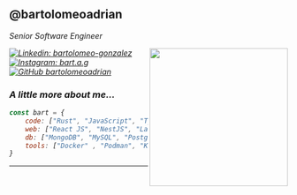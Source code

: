 <h2>@bartolomeoadrian
</h2>
<p><em>Senior Software Engineer</p>

<img align='right' src="https://media.giphy.com/media/5eLDrEaRGHegx2FeF2/giphy.gif?cid=790b7611y1bzgstbivmd5bzc1r2uw7ypzv3tzcei65skolkg&ep=v1_stickers_search&rid=giphy.gif&ct=s" width="250">

[![Linkedin: bartolomeo-gonzalez](https://img.shields.io/badge/LinkedIn-0A66C2?style=flat&logo=linkedin&logoColor=white)](https://www.linkedin.com/in/bartolomeo-gonzalez/)
[![Instagram: bart.a.g](https://img.shields.io/badge/Instagram-E4405F?style=flat&logo=instagram&logoColor=white)](https://www.instagram.com/bart.a.g/)
[![GitHub bartolomeoadrian](https://img.shields.io/github/followers/bartolomeoadrian?label=follow&style=social)](https://github.com/bartolomeoadrian)


### A little more about me...  

```javascript
const bart = {
    code: ["Rust", "JavaScript", "TypeScript", "C", "Python", "Java", "PHP", "Bash"],
    web: ["React JS", "NestJS", "Laravel", "Slim", "HTML", "CSS", "SASS", "Twig"],
    db: ["MongoDB", "MySQL", "PostgreSQL", "Oracle DB", "SQL Server"],
    tools: ["Docker" , "Podman", "Kubernetes (K8s)", "Git", "NGINX", "Apache"],
}
```

---

